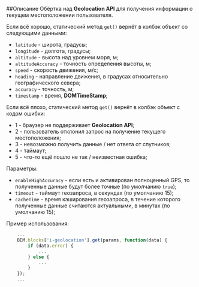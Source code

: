 ##Описание
Обёртка над **Geolocation API** для получения информации о текущем местоположении пользователя.

Если всё хорошо, статический метод `get()` вернёт в колбэк объект со следующими данными:

  * `latitude` - широта, градусы;
  * `longitude` - долгота, градусы;
  * `altitude` -  высота над уровнем моря, м;
  * `altitudeAccuracy` - точность определения высоты, м;
  * `speed` - скорость движения, м/с;
  * `heading` - направление движения, в градусах относительно географического севера;
  * `accuracy` - точность, м;
  * `timestamp` - время, **DOMTimeStamp**;

Если всё плохо, статический метод `get()` вернёт в колбэк объект с кодом ошибки:

  * 1 - браузер не поддерживает **Geolocation API**;
  * 2 - пользователь отклонил запрос на получение текущего местоположения;
  * 3 - невозможно получить данные / нет ответа от спутников;
  * 4 - таймаут;
  * 5 - что-то ещё пошло не так / неизвестная ошибка;

Параметры:

  * `enableHighAccuracy` - если есть и активирован полноценный GPS, то полученные данные будут более точные (по умолчанию `true`);
  * `timeout` - таймаут геозапроса, в секундах (по умолчанию 15);
  * `cacheTime` - время кэширования геозапроса, в течение которого полученные данные считаются актуальными, в минутах (по умолчанию 15);

Пример использования:

```js
    ...
    BEM.blocks['i-geolocation'].get(params, function(data) {
        if (data.error) {
            ...
        } else {
            ...
        }
    });
    ...
```
